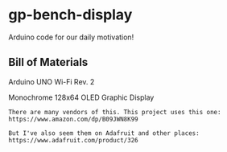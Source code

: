 # gp-bench-display
Arduino code for our daily motivation!

## Bill of Materials

Arduino UNO Wi-Fi Rev. 2

Monochrome 128x64 OLED Graphic Display

	There are many vendors of this. This project uses this one: https://www.amazon.com/dp/B09JWN8K99

	But I've also seem them on Adafruit and other places: https://www.adafruit.com/product/326


